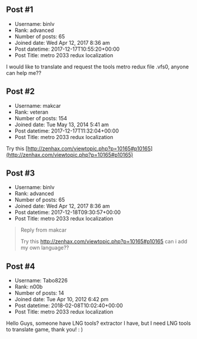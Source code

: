 ## Post #1
- Username: binlv
- Rank: advanced
- Number of posts: 65
- Joined date: Wed Apr 12, 2017 8:36 am
- Post datetime: 2017-12-17T10:55:20+00:00
- Post Title: metro 2033 redux localization

I would like to translate and request the tools metro redux file .vfs0, anyone can help me??
## Post #2
- Username: makcar
- Rank: veteran
- Number of posts: 154
- Joined date: Tue May 13, 2014 5:41 am
- Post datetime: 2017-12-17T11:32:04+00:00
- Post Title: metro 2033 redux localization

Try this [http://zenhax.com/viewtopic.php?p=10165#p10165](http://zenhax.com/viewtopic.php?p=10165#p10165)
## Post #3
- Username: binlv
- Rank: advanced
- Number of posts: 65
- Joined date: Wed Apr 12, 2017 8:36 am
- Post datetime: 2017-12-18T09:30:57+00:00
- Post Title: metro 2033 redux localization

> Reply from makcar
>
> Try this http://zenhax.com/viewtopic.php?p=10165#p10165
can i add my own language??
## Post #4
- Username: Tabo8226
- Rank: n00b
- Number of posts: 14
- Joined date: Tue Apr 10, 2012 6:42 pm
- Post datetime: 2018-02-08T10:02:40+00:00
- Post Title: metro 2033 redux localization

Hello Guys,  someone have LNG tools? extractor I have, but I need LNG tools to translate game, thank you! : )
